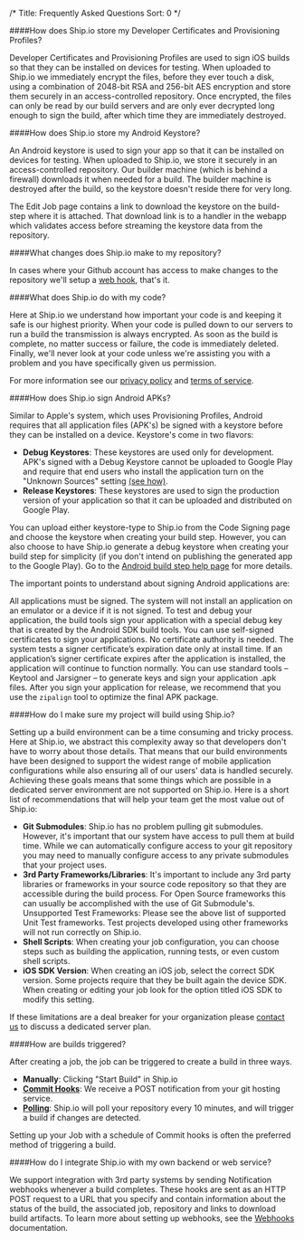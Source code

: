 /*
Title: Frequently Asked Questions
Sort: 0
*/

####How does Ship.io store my Developer Certificates and Provisioning Profiles?

Developer Certificates and Provisioning Profiles are used to sign iOS builds so that they can be installed on devices for testing. When uploaded to Ship.io we immediately encrypt the files, before they ever touch a disk, using a combination of 2048-bit RSA and 256-bit AES encryption and store them securely in an access-controlled repository. Once encrypted, the files can only be read by our build servers and are only ever decrypted long enough to sign the build, after which time they are immediately destroyed.

####How does Ship.io store my Android Keystore?

An Android keystore is used to sign your app so that it can be installed on devices for testing. When uploaded to Ship.io, we store it securely in an access-controlled repository. Our builder machine (which is behind a firewall) downloads it when needed for a build. The builder machine is destroyed after the build, so the keystore doesn't reside there for very long.

The Edit Job page contains a link to download the keystore on the build-step where it is attached. That download link is to a handler in the webapp which validates access before streaming the keystore data from the repository.

####What changes does Ship.io make to my repository?

In cases where your Github account has access to make changes to the repository we'll setup a [web hook](https://help.github.com/articles/post-receive-hooks), that's it.

####What does Ship.io do with my code?

Here at Ship.io we understand how important your code is and keeping it safe is our highest priority. When your code is pulled down to our servers to run a build the transmission is always encrypted. As soon as the build is complete, no matter success or failure, the code is immediately deleted. Finally, we'll never look at your code unless we're assisting you with a problem and you have specifically given us permission.

For more information see our [privacy policy](https://app.ship.io/privacy) and [terms of service](https://app.ship.io/terms_of_service).

####How does Ship.io sign Android APKs?

Similar to Apple's system, which uses Provisioning Profiles, Android requires that all application files (APK's) be signed with a keystore before they can be installed on a device. Keystore's come in two flavors:

- **Debug Keystores**: These keystores are used only for development. APK's signed with a Debug Keystore cannot be uploaded to Google Play and require that end users who install the application turn on the "Unknown Sources" setting [(see how)](http://www.youtube.com/watch?v=p8rnyuCsrTg).
- **Release Keystores**: These keystores are used to sign the production version of your application so that it can be uploaded and distributed on Google Play.

You can upload either keystore-type to Ship.io from the Code Signing page and choose the keystore when creating your build step. However, you can also choose to have Ship.io generate a debug keystore when creating your build step for simplicity (if you don't intend on publishing the generated app to the Google Play). Go to the [Android build step help page](http://support.ship.io/hc/en-us/articles/202290039-Using-Gradle-to-Build-an-Android-Project) for more details.

The important points to understand about signing Android applications are:

All applications must be signed. The system will not install an application on an emulator or a device if it is not signed.
To test and debug your application, the build tools sign your application with a special debug key that is created by the Android SDK build tools.
You can use self-signed certificates to sign your applications. No certificate authority is needed.
The system tests a signer certificate’s expiration date only at install time. If an application’s signer certificate expires after the application is installed, the application will continue to function normally.
You can use standard tools – Keytool and Jarsigner – to generate keys and sign your application .apk files.
After you sign your application for release, we recommend that you use the `zipalign` tool to optimize the final APK package.

####How do I make sure my project will build using Ship.io?

Setting up a build environment can be a time consuming and tricky process. Here at Ship.io, we abstract this complexity away so that developers don't have to worry about those details. That means that our build environments have been designed to support the widest range of mobile application configurations while also ensuring all of our users' data is handled securely. Achieving these goals means that some things which are possible in a dedicated server environment are not supported on Ship.io. Here is a short list of recommendations that will help your team get the most value out of Ship.io:

- **Git Submodules**: Ship.io has no problem pulling git submodules. However, it's important that our system have access to pull them at build time. While we can automatically configure access to your git repository you may need to manually configure access to any private submodules that your project uses.
- **3rd Party Frameworks/Libraries**: It's important to include any 3rd party libraries or frameworks in your source code repository so that they are accessible during the build process. For Open Source frameworks this can usually be accomplished with the use of Git Submodule's.
Unsupported Test Frameworks: Please see the above list of supported Unit Test frameworks. Test projects developed using other frameworks will not run correctly on Ship.io.
- **Shell Scripts**: When creating your job configuration, you can choose steps such as building the application, running tests, or even custom shell scripts.
- **iOS SDK Version**: When creating an iOS job, select the correct SDK version. Some projects require that they be built again the device SDK. When creating or editing your job look for the option titled iOS SDK to modify this setting.

If these limitations are a deal breaker for your organization please [contact us](mailto:team@ship.io) to discuss a dedicated server plan.

####How are builds triggered?

After creating a job, the job can be triggered to create a build in three ways.

- **Manually**: Clicking "Start Build" in Ship.io
- [**Commit Hooks**](%base_url%/source-control/automatically-triggered-builds#commit-hooks): We receive a POST notification from your git hosting service.
- [**Polling**](%base_url%/source-control/automatically-triggered-builds#polling): Ship.io will poll your repository every 10 minutes, and will trigger a build if changes are detected.

Setting up your Job with a schedule of Commit hooks is often the preferred method of triggering a build.

####How do I integrate Ship.io with my own backend or web service?

We support integration with 3rd party systems by sending Notification webhooks whenever a build completes. These hooks are sent as an HTTP POST request to a URL that you specify and contain information about the status of the build, the associated job, repository and links to download build artifacts. To learn more about setting up webhooks, see the [Webhooks](%base_url%/notifications/webhooks) documentation.
